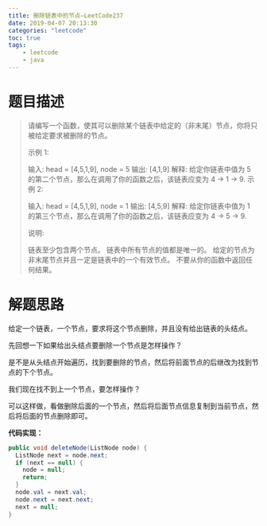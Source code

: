 ```yaml
---
title: 删除链表中的节点—LeetCode237
date: 2019-04-07 20:13:30
categories: "leetcode"
toc: true
tags: 
	- leetcode
	- java
---
```


# 题目描述

>请编写一个函数，使其可以删除某个链表中给定的（非末尾）节点，你将只被给定要求被删除的节点。
>
>示例 1:
>
>输入: head = [4,5,1,9], node = 5
>输出: [4,1,9]
>解释: 给定你链表中值为 5 的第二个节点，那么在调用了你的函数之后，该链表应变为 4 -> 1 -> 9.
>示例 2:
>
>输入: head = [4,5,1,9], node = 1
>输出: [4,5,9]
>解释: 给定你链表中值为 1 的第三个节点，那么在调用了你的函数之后，该链表应变为 4 -> 5 -> 9.
>
>
>说明:
>
>链表至少包含两个节点。
>链表中所有节点的值都是唯一的。
>给定的节点为非末尾节点并且一定是链表中的一个有效节点。
>不要从你的函数中返回任何结果。

<!--more-->

# 解题思路

给定一个链表，一个节点，要求将这个节点删除，并且没有给出链表的头结点。

先回想一下如果给出头结点要删除一个节点是怎样操作？

是不是从头结点开始遍历，找到要删除的节点，然后将前面节点的后继改为找到节点的下个节点。

我们现在找不到上一个节点，要怎样操作？

可以这样做，看做删除后面的一个节点，然后将后面节点信息复制到当前节点，然后将后面的节点删除即可。

**代码实现：**

```java
public void deleteNode(ListNode node) {
  ListNode next = node.next;
  if (next == null) {
    node = null;
    return;
  }
  node.val = next.val;
  node.next = next.next;
  next = null;
}
```

